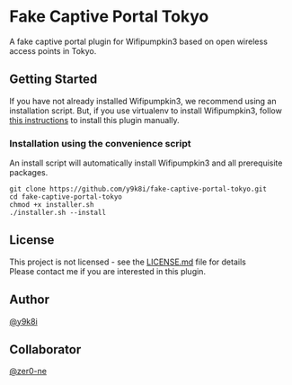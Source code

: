 # Fake Captive Portal Tokyo
A fake captive portal plugin for Wifipumpkin3 based on open wireless access points in Tokyo.

## Getting Started
If you have not already installed Wifipumpkin3, we recommend using an installation script.
But, if you use virtualenv to install Wifipumpkin3, follow [this instructions](https://wifipumpkin3.github.io/docs/getting-started) to install this plugin manually.

### Installation using the convenience script
An install script will automatically install Wifipumpkin3 and all prerequisite packages.
```
git clone https://github.com/y9k8i/fake-captive-portal-tokyo.git
cd fake-captive-portal-tokyo
chmod +x installer.sh
./installer.sh --install
```

## License
This project is not licensed - see the [LICENSE.md](LICENSE.md) file for details  
Please contact me if you are interested in this plugin.

## Author
[@y9k8i](https://github.com/y9k8i)

## Collaborator
[@zer0-ne](https://github.com/zer0-ne)
